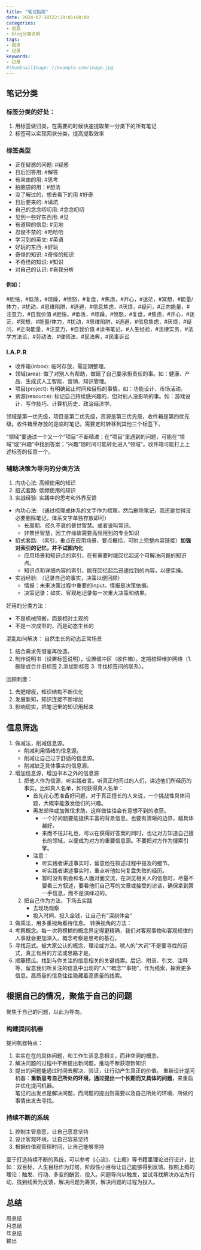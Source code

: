 ```yaml
---
title: "笔记指南"
date: 2024-07-30T22:29:01+08:00
categories:
- 资源
- blog分类说明
tags:
- 阅读
- 记录
keywords:
- 记录
#thumbnailImage: //example.com/image.jpg
---
```


<!--more-->
## 笔记分类
### 标签分类的好处：
1. 用标签做归类，在需要的时候快速提取某一分类下的所有笔记
2. 标签可以实现网状分类，提高提取效率
### 标签类型
- 正在疑惑的问题: #疑惑
- 日后回答用: #解答
- 有来由的用: #思考
- 拍脑袋的用：#想法
- 没了解过的，想去看下的用 #好奇
- 日后要来的: #填坑
- 自己的念念叨叨用: #念念叨叨
- 见到一些好东西用: #见
- 有道理的信息: #见地
- 忍俊不禁的: #哈哈哈
- 学习到的英文: #英语
- 好玩的东西: #好玩
- 奇怪的知识: #奇怪的知识
- 不奇怪的知识: #知识
- 对自己的认识: #自我分析
#### 例如：
#胆怯，#低落，#烦躁，#愤怒，#复盘，#焦虑，#开心，#迷茫，#冥想，#能量/体力，#扰动，#思维陷阱，#逃避，#信息焦虑，#厌烦，#疑问，#正向能量，#注意力，#自我价值
#胆怯，#低落，#烦躁，#愤怒，#复盘，#焦虑，#开心，#迷茫，#冥想，#能量/体力，#扰动，#思维陷阱，#逃避，#信息焦虑，#厌烦，#疑问，#正向能量，#注意力，#自我价值
#读书笔记，#人生经验，#法律实务，#法学方法论，#劳动法，#律师法，#民法典，#民事诉讼

### I.A.P.R
- 收件箱(inbox): 临时存放，需定期整理。
- 领域(area): 做了对别人有帮助，做砸了自己要承担责任的事。如：健康、产品、生成式人工智能、营销、知识管理。
- 项目(project): 有明确起止时间和目标的事情。如：功能设计、市场活动。
- 资源(resource): 标记自己持续感兴趣的，但对别人没影响的事。如：游戏设计、写作技巧、计算机历史、政治经济学。

领域是第一优先级，项目是第二优先级，资源是第三优先级，收件箱是第四优先级。收件箱里存放的是临时笔记，需要定时转移到其他三个标签下。

“领域”要通过一个又一个“项目”不断精进；在“项目”里遇到的问题，可能在“领域”或“兴趣”中找到答案；“兴趣”随时间可能转化进入“领域”。收件箱可能打上上述标签的任意一个。

### 辅助决策为导向的分类方法
1. 内功心法: 高频使用的知识
2. 招式套路: 低频使用的知识
3. 实战经验: 实践中的思考和外界反馈

- 内功心法:  （通过梳理成体系的文字作为梳理，然后删除笔记，我还是觉得没必要删除笔记，体系文字单独存放即可）
    - 长周期、经久不衰的普世智慧。或者说叫常识。
    - 非普世智慧，因工作缘故需要高频用到的专业知识
- 招式套路: （索引，重点在应用场景、要点概括，可附上完整内容链接）**加强对索引的记忆，并不试图内化**
    - 应用场景和知识点的索引，在有需要时能回忆起这个可解决问题的知识点。
    - 知识点和详细内容的索引，能在回忆起后迅速找到的内容，以便实操。
- 实战经验: （记录自己的事实，决策以便回顾）
    - 情报：未来决策过程中重要的input。情报是决策依据。
    - 决策记录：如实、客观地记录每一次重大决策和结果。

好用的分类方法：
- 不是机械照搬，而是相对主观的
- 不是一次成型的，而是动态生长的

混乱如何解决： 自然生长的动态正常场景
1. 结合需求先借鉴再改造。
2. 制作说明书（设置标签说明），设置缓冲区（收件箱）。定期梳理维护网络（1.删除或合并旧标签 2.添加新标签 3. 寻找标签间的联系）。

回顾刺激：
1. 去肥增瘦，知识结构不断优化
2. 发展新知，知识连接不断增加
3. 影响现实，把笔记里的知识用起来

## 信息筛选
1. 做减法，削减信息源。
    - 削减利用情绪的信息源。
    - 削减让自己过于舒适的信息源。
    - 削减缺乏具体事实的信息源。
2. 增加信息源，增加书本之外的信息源
    1. 把他人作为信源，听实践者言。听真正时间过的人们，讲述他们所经历的事实。比如真人名单，如何获得真人名单：
        - 首先花心思准备好问题，对于真正擅长的人来说，一个挑战性具体问题，大概率能激发他们的兴趣。
        - 再发邮件或加微信求助，这样做往往会有意想不到的收获。
            - 一个好问题要能提供丰富的背景信息，也要有清晰的边界，越具体越好。
            - 来而不往非礼也，可以在获得好答案的同时，也让对方知道自己擅长的领域，以便成为对方的重要信息源。不要把对方作为搜索引擎。  
        - 注意：
            - 听实践者讲述事实时，留意他在叙述过程中提及的细节。 
            - 听实践者讲述事实时，重点听他如何复盘失败的经历。
            - 暂时没有机会和名人面对面交流，在浏览相关人的信息时，尽量不要看三方叙述，要看他们自己写的文章或接受的访谈，确保拿到第一手信息，而不是演绎过的。
    2. 把自己作为方法，下场去实践
        - 去现场观察
        - 投入时间、投入金钱，让自己有"深刻体会"
3. 做乘法，用多重视角看待信息。
转换视角的方法：
1. 考察概念。每一次将模糊的概念界定得更精确，我们对客观事物和客观规律的人事就会更加深入。概念考察是思考的基石。
2. 寻找范式。被大家公认的概念、理论或方法。唬人的"大词"不是要寻找的范式，真正有用的方法或思路才是。
3. 顺藤摸瓜。找到与你关注的信息相关的关键线索。后记、附录、引文、注释等，留意我们所关注的信息中出现的“人”“概念”“事物”，作为线索，探索更多信息。高质量的信息往往隐藏着高质量的线索。
## 根据自己的情况，聚焦于自己的问题
聚焦于自己的问题，以此为导向。
### 构建提问机器
提问机器特点：
1. 实实在在的具体问题，和工作生活息息相关，而非空洞的概念。
2. 解决问题的过程中不断提出新问题，推动不断获取新知识
3. 提出的问题能通过时间去解决、验证，让行动产生真正的价值。
重新设计提问机器：**重新思考自己所处的环境，通过提出一个长期而又具体的问题**，来重启并优化提问机器。  
笔记的出发点是解决问题，而问题的提出则需要以及自己所处的环境、所做的事情出发去寻找。  
### 持续不断的系统
1. 控制主管意愿，让自己愿意坚持
2. 设计客观环境，让自己容易坚持
3. 根据价值观管理时间，让自己能够坚持

至于打造持续不断的系统，可以参考《心流》、《上瘾》等书籍里理论进行设计，比如：双目标，人生目标作为灯塔，阶段性小目标让自己能够得到反馈。按照上瘾的理论：触发、行动、多变的酬赏、投入。问题导向以触发，尝试寻找解决办法为行动，找到线索为反馈，解决问题为筹赏，解决问题的过程为投入。

## 总结
周总结  
月总结  
年总结  
输出
